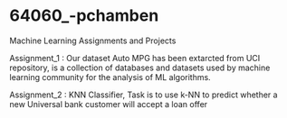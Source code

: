 # 64060_-pchamben
Machine Learning Assignments and Projects

Assignment_1 : Our dataset Auto MPG has been extarcted from UCI repository, is a collection of databases and datasets used by machine learning community for the analysis of ML algorithms.

Assignment_2 : KNN Classifier, Task is to use k-NN to predict whether a new Universal bank customer will accept a loan offer

